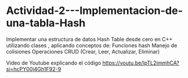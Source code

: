 # Actividad-2---Implementacion-de-una-tabla-Hash
Implementar una estructura de datos Hash Table desde cero en C++ utilizando clases , aplicando conceptos de:  Funciones hash  Manejo de colisiones  Operaciones CRUD (Crear, Leer, Actualizar, Eliminar)

Video de Youtube explicando el código
https://youtu.be/lpTL2immhCA?si=hcPY00j4Gh1F92-9 

